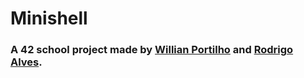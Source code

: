 # Minishell

### A 42 school project made by [Willian Portilho](https://github.com/willianportilho) and [Rodrigo Alves](https://github.com/rodrigo-br). 
